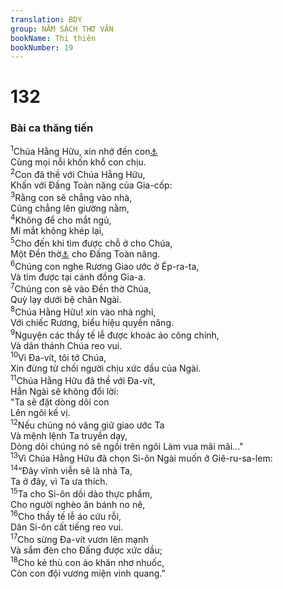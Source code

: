 ```yaml
---
translation: BDY
group: NĂM SÁCH THƠ VĂN
bookName: Thi thiên 
bookNumber: 19
---
```


<div class="title"><h1>132</h1><h3>Bài ca thăng tiến</h3></div>
<span class="verse thi_132_1"><sup>1</sup>Chúa Hằng Hữu, xin nhớ đến con<a href="#" data-toggle="tooltip" data-placement="bottom" title="Nt Đa-vít">⚓</a><br/>Cùng mọi nỗi khốn khổ con chịu.<br/></span>
<span class="verse thi_132_2"><sup>2</sup>Con đã thề với Chúa Hằng Hữu,<br/>Khấn với Đấng Toàn năng của Gia-cốp:<br/></span>
<span class="verse thi_132_3"><sup>3</sup>Rằng con sẽ chẳng vào nhà,<br/>Cũng chẳng lên giường nằm,<br/></span>
<span class="verse thi_132_4"><sup>4</sup>Không để cho mắt ngủ,<br/>Mí mắt không khép lại,<br/></span>
<span class="verse thi_132_5"><sup>5</sup>Cho đến khi tìm được chỗ ở cho Chúa,<br/>Một Đền thờ<a href="#" data-toggle="tooltip" data-placement="bottom" title="Nt nhà">⚓</a> cho Đấng Toàn năng.<br/></span>
<span class="verse thi_132_6"><sup>6</sup>Chúng con nghe Rương Giao ước ở Ép-ra-ta,<br/>Và tìm được tại cánh đồng Gia-a.<br/></span>
<span class="verse thi_132_7"><sup>7</sup>Chúng con sẽ vào Đền thờ Chúa,<br/>Quỳ lạy dưới bệ chân Ngài.<br/></span>
<span class="verse thi_132_8"><sup>8</sup>Chúa Hằng Hữu! xin vào nhà nghỉ,<br/>Với chiếc Rương, biểu hiệu quyền năng.<br/></span>
<span class="verse thi_132_9"><sup>9</sup>Nguyện các thầy tế lễ được khoác áo công chính,<br/>Và dân thánh Chúa reo vui.<br/></span>
<span class="verse thi_132_10"><sup>10</sup>Vì Đa-vít, tôi tớ Chúa,<br/>Xin đừng từ chối người chịu xức dầu của Ngài.<br/></span>
<span class="verse thi_132_11"><sup>11</sup>Chúa Hằng Hữu đã thề với Đa-vít,<br/>Hẳn Ngài sẽ không đổi lời:<br/>&#34;Ta sẽ đặt dòng dõi con<br/>Lên ngôi kế vị.<br/></span>
<span class="verse thi_132_12"><sup>12</sup>Nếu chúng nó vâng giữ giao ước Ta<br/>Và mệnh lệnh Ta truyền dạy,<br/>Dòng dõi chúng nó sẽ ngồi trên ngôi Làm vua mãi mãi...&#34;<br/></span>
<span class="verse thi_132_13"><sup>13</sup>Vì Chúa Hằng Hữu đã chọn Si-ôn Ngài muốn ở Giê-ru-sa-lem:<br/></span>
<span class="verse thi_132_14"><sup>14</sup>“Đây vĩnh viễn sẽ là nhà Ta,<br/>Ta ở đây, vì Ta ưa thích.<br/></span>
<span class="verse thi_132_15"><sup>15</sup>Ta cho Si-ôn dồi dào thực phẩm,<br/>Cho người nghèo ăn bánh no nê,<br/></span>
<span class="verse thi_132_16"><sup>16</sup>Cho thầy tế lễ áo cứu rỗi,<br/>Dân Si-ôn cất tiếng reo vui.<br/></span>
<span class="verse thi_132_17"><sup>17</sup>Cho sừng Đa-vít vươn lên mạnh<br/>Và sắm đèn cho Đấng được xức dầu;<br/></span>
<span class="verse thi_132_18"><sup>18</sup>Cho kẻ thù con áo khăn nhơ nhuốc,<br/>Còn con đội vương miện vinh quang.&#34;</span>
